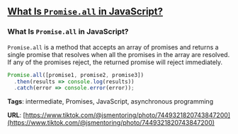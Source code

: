 ## [What Is `Promise.all` in JavaScript?](#what-is-promise-all-in-javascript)

### What Is `Promise.all` in JavaScript?

`Promise.all` is a method that accepts an array of promises and returns a single promise that resolves when all the promises in the array are resolved. If any of the promises reject, the returned promise will reject immediately.

```javascript
Promise.all([promise1, promise2, promise3])
  .then(results => console.log(results))
  .catch(error => console.error(error));
```

**Tags**: intermediate, Promises, JavaScript, asynchronous programming

**URL**: [https://www.tiktok.com/@jsmentoring/photo/7449321820743847200](https://www.tiktok.com/@jsmentoring/photo/7449321820743847200)
